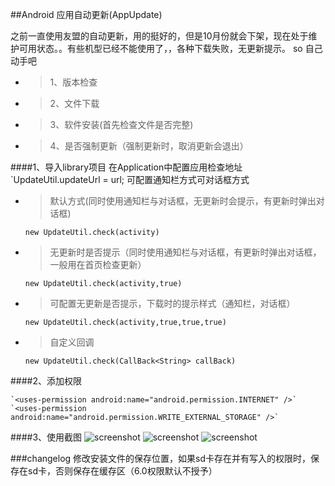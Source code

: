 ##Android 应用自动更新(AppUpdate)

之前一直使用友盟的自动更新，用的挺好的，但是10月份就会下架，现在处于维护可用状态。。有些机型已经不能使用了，，各种下载失败，无更新提示。
so 自己动手吧

* > 1、版本检查
* > 2、文件下载
* > 3、软件安装(首先检查文件是否完整)
* > 4、是否强制更新（强制更新时，取消更新会退出）


####1、导入library项目
在Application中配置应用检查地址
    `UpdateUtil.updateUrl = url;
可配置通知栏方式可对话框方式

* > 默认方式(同时使用通知栏与对话框，无更新时会提示，有更新时弹出对话框)
   
    `new UpdateUtil.check(activity)`
    
* > 无更新时是否提示（同时使用通知栏与对话框，有更新时弹出对话框，一般用在首页检查更新）

    `new UpdateUtil.check(activity,true)`
    
* > 可配置无更新是否提示，下载时的提示样式（通知栏，对话框）
    
    `new UpdateUtil.check(activity,true,true,true)`
    
* > 自定义回调
    
    `new UpdateUtil.check(CallBack<String> callBack)`


####2、添加权限

    `<uses-permission android:name="android.permission.INTERNET" />`
    `<uses-permission android:name="android.permission.WRITE_EXTERNAL_STORAGE" />`

####3、使用截图
![screenshot](https://raw.github.com/hqucsx/AppUpdate/master/screenshots/1.png)
![screenshot](https://raw.github.com/hqucsx/AppUpdate/master/screenshots/2.png)
![screenshot](https://raw.github.com/hqucsx/AppUpdate/master/screenshots/3.png)


###changelog
修改安装文件的保存位置，如果sd卡存在并有写入的权限时，保存在sd卡，否则保存在缓存区（6.0权限默认不授予）
